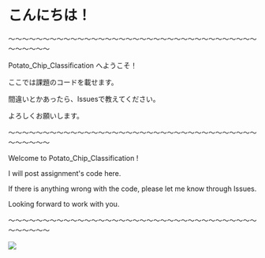 # こんにちは！

～～～～～～～～～～～～～～～～～～～～～～～～～～～～～～～～～～～～～～～～～～

Potato_Chip_Classification へようこそ！

ここでは課題のコードを載せます。

間違いとかあったら、Issuesで教えてください。

よろしくお願いします。

～～～～～～～～～～～～～～～～～～～～～～～～～～～～～～～～～～～～～～～～～～

Welcome to Potato_Chip_Classification !

I will post assignment's code here.

If there is anything wrong with the code, please let me know through Issues.

Looking forward to work with you.

～～～～～～～～～～～～～～～～～～～～～～～～～～～～～～～～～～～～～～～～～～

![](https://vignette.wikia.nocookie.net/kimetsu-no-yaiba/images/2/2c/Nezuko_colored_body.png/revision/latest?cb=20190721094528)
